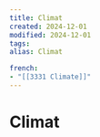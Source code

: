 ```yaml
---
title: Climat
created: 2024-12-01
modified: 2024-12-01
tags: 
alias: Climat

french:
- "[[3331 Climate]]"
---
```

# Climat
